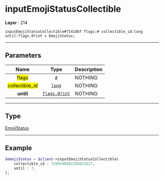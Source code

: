 # inputEmojiStatusCollectible

**Layer** : 214

```tl
inputEmojiStatusCollectible#7141dbf flags:# collectible_id:long until:flags.0?int = EmojiStatus;
```

---

## Parameters

| Name | Type | Description |
| :---: | :---: | :--- |
| <mark>flags</mark> | [`#`](type/#) | NOTHING |
| <mark>collectible_id</mark> | [`long`](type/long) | NOTHING |
| **until** | [`flags.0?int`](type/int) | NOTHING |

---

## Type

[EmojiStatus](type/EmojiStatus)

---

## Example

```php
$emojiStatus = $client->inputEmojiStatusCollectible(
	collectible_id : 7289540482320822617,
	until : 7,
);
```